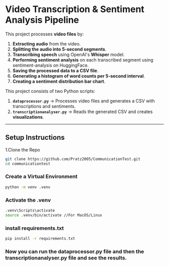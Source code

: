 # Video Transcription & Sentiment Analysis Pipeline

This project processes **video files** by:
1. **Extracting audio** from the video.
2. **Splitting the audio into 5-second segments**.
3. **Transcribing speech** using OpenAI's **Whisper** model.
4. **Performing sentiment analysis** on each transcribed segment using sentiment-analysis on HuggingFace.
5. **Saving the processed data to a CSV file**.
6. **Generating a histogram of word counts per 5-second interval**.
7. **Creating a sentiment distribution bar chart**.

This project consists of two Python scripts:
1. **`dataprocessor.py`** → Processes video files and generates a CSV with transcriptions and sentiments.
2. **`transcriptionanalyser.py`** → Reads the generated CSV and creates **visualizations**.

---



## **Setup Instructions**

1.Clone the Repo
```bash
git clone https://github.com/Pratz2005/CommunicationTest.git 
cd communicationtest
```

### **Create a Virtual Environment**
```bash
python -m venv .venv
```

### **Activate the .venv**
```bash
.venv\Scripts\activate
source .venv/bin/activate //For MacOS/Linux
```
### **install requirements.txt**
```bash
pip install -r requirements.txt
```

### Now you can run the dataprocessor.py file and then the transcriptionanalyser.py file and see the results.





